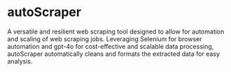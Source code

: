 # autoScraper
A versatile and resilient web scraping tool designed to allow for automation and scaling of web scraping jobs. Leveraging Selenium for browser  automation and gpt-4o for cost-effective and scalable data processing, autoScraper automatically cleans and formats the extracted data for easy analysis.
